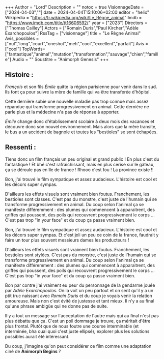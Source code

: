 +++
Author = "Lord"
Description = ""
notoc = true
VisionnageDate = ["2024-04-03",""]
date = 2024-04-04T15:10:06+02:00
editor = "helix"
Wikipedia = "https://fr.wikipedia.org/wiki/Le_Règne_animal"
Imdb = "https://www.imdb.com/title/tt16606592/"
year = ["2023"]
Directors = ["Thomas Cailley"]
Actors = ["Romain Duris","Paul Kircher","Adèle Exarchopoulos"]
RssTag = ["visionnage"]
title = "Le Règne Animal"
Avis_possibles = ["nul","long","court","oneshot","meh","cool","excellent","parfait"]
Avis = ["cool"] 
TopWords=["fantastique","animal","mutation","transformation","sauvage","chien","famille"]
Audio = ""
Soustitre = "Animorph Genesis"
+++
## Histoire : 
*François* et son fils *Émile* quitte la région parisienne pour venir dans le sud.
Ils font ça pour suivre la mère de famille qui va être transferée d'hôpital.

Cette dernière subie une nouvelle maladie pas trop connue mais assez répandue qui transforme progressivement en animal.
Cette dernière ne parle plus et la médecine n'a pas de réponse à apporter.

*Émile* change donc d'établissement scolaire à deux mois des vacances et découvre donc son nouvel environnement.
Mais alors que la mêre transite, le bus a un accident de bagnole et toutes les "bestioles" se sont échapées.

## Ressenti :
Tiens donc un film français un peu original et grand public !
En plus c'est du fantastique !
Et bhé c'est rafraichissant, mais en plus cerise sur le gâteau, ça se déroule pas en île de france !
Rhooo c'est fou !
La province existe !!

Bon, j'ai trouvé le film sympatique et assez audacieux.
L'histoire est cool et les décors super sympas.

D'ailleurs les effets visuels sont vraiment bien foutus.
Franchement, les bestioles sont classes.
C'est pas du monstre, c'est juste de l'humain qui se transforme progressivement en animal.
Du coup selon l'animal ça se manifeste différemment : des plumes qui commencent à apparaitrent, des griffes qui poussent, des poils qui recouvrent progressivement le corps … 
C'est pas trop "in your face" et du coup ça passe vraiment bien.

Bon, j'ai trouvé le film sympatique et assez audacieux.
L'histoire est cool et les décors super sympas.
Et c'est joli un peu ce coin de la france, faudrait y faire un tour plus souvent messieurs dames les producteurs !

D'ailleurs les effets visuels sont vraiment bien foutus.
Franchement, les bestioles sont stylées.
C'est pas du monstre, c'est juste de l'humain qui se transforme progressivement en animal.
Du coup selon l'animal ça se manifeste différemment : des plumes qui commencent à apparaitrent, des griffes qui poussent, des poils qui recouvrent progressivement le corps … 
C'est pas trop "in your face" et du coup ça passe vraiment bien.

Bon par contre j'ai vraiment eu peur du personnage de la gendarme jouée par *Adèle Exarchopoulos*.
On la voit un peu partout et on sent qu'il y a un ptit truc naissant avec *Romain Duris* et du coup je voyais venir la relation amoureuse.
Mais non c'est évité de justesse et tant mieux.
Il n'y a au final qu'une phrase ambigùe qui ne donne pas de suite.

Il y a tout un message sur l'acceptation de l'autre mais qui au final n'est pas plus débattu que ça.
C'est un poil dommage je trouve, ça méritait d'être plus frontal.
Plutôt que de nous foutre une course interminable (et interminée, bha ouai quoi c'est juste ellipsé), explorer plus les solutions possibles aurait été intéressant.

Du coup, j'imagine qu'on peut considérer ce film comme une adaptation ciné de **Animorph Begins** ?
